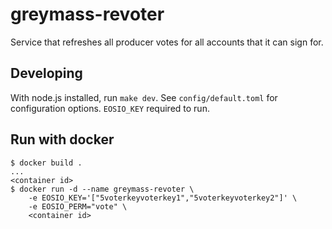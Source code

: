 
greymass-revoter
================

Service that refreshes all producer votes for all accounts that it can sign for.

Developing
----------

With node.js installed, run `make dev`. See `config/default.toml` for configuration options. `EOSIO_KEY` required to run.

Run with docker
---------------

```
$ docker build .
...
<container id>
$ docker run -d --name greymass-revoter \
    -e EOSIO_KEY='["5voterkeyvoterkey1","5voterkeyvoterkey2"]' \
    -e EOSIO_PERM="vote" \
    <container id>
```

